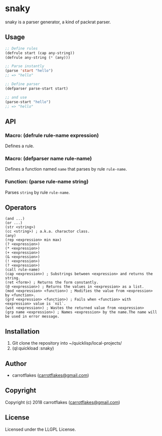 # snaky
snaky is a parser generator, a kind of packrat parser.

## Usage
``` lisp
;; Define rules
(defrule start (cap any-string))
(defrule any-string (* (any)))

;; Parse instantly
(parse 'start "hello")
;; => "hello"

;; Define parser
(defparser parse-start start)

;; and use
(parse-start "hello")
;; => "hello"
```

## API
### Macro: (defrule rule-name expression)
Defines a rule.

### Macro: (defparser name rule-name)
Defines a function named `name` that parses by rule `rule-name`.

### Function: (parse rule-name string)
Parses `string` by rule `rule-name`.

## Operators
```
(and ...)
(or ...)
(str <string>)
(cc <string>) ; a.k.a. charactor class.
(any)
(rep <expression> min max)
(? <expression>)
(* <expression>)
(+ <expression>)
(& <expression>)
(! <expression>)
(? <expression>)
(call rule-name)
(cap <expression>) ; Substrings between <expression> and returns the string.
(ret <form>) ; Returns the form constantly.
(@ <expression>) ; Returns the values in <expression> as a list.
(mod <expression> <function>) ; Modifies the value from <expression> by <function>.
(grd <expression> <function>) ; Fails when <function> with <expression> value is `nil`.
(wst <expression>) ; Wastes the returned value from <expression>
(grp name <expression>) ; Names <expression> by the name.The name will be used in error message.
```

## Installation
1. Git clone the repository into ~/quicklisp/local-projects/
1. (ql:quickload :snaky)

## Author

* carrotflakes (carrotflakes@gmail.com)

## Copyright

Copyright (c) 2018 carrotflakes (carrotflakes@gmail.com)

## License

Licensed under the LLGPL License.
